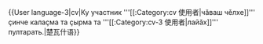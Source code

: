 {{User language-3|cv|Ку участник '''[[:Category:cv 使用者|чăваш чěлхе]]''' çинче калаçма та çырма та '''[[:Category:cv-3 使用者|лайăх]]''' пултарать.|楚瓦什语}}<noinclude>
</noinclude>